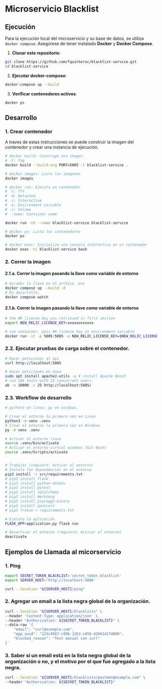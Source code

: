 # Microservicio Blacklist

## Ejecución

Para la ejecución local del microservicio y su base de datos, se utiliza `docker compose`. Asegúrese de tener instalado **Docker** y **Docker Compose**.

1. **Clonar este repositorio**:

```bash
git clone https://github.com/fquinteroc/blacklist-service.git
cd blacklist-service
```

2. **Ejecutar docker-compose**:

```bash
docker-compose up --build
```

3. **Verificar contenedores activos**:

```bash
docker ps
```

## Desarrollo

### 1. Crear contenedor

A traves de estas instrucciones se puede construir la imagen del contenedor y crear una instancia de ejecución.

```bash
# docker build: Construye una imagen
# -t: Tag
docker build --build-arg PORT=5005 -t blacklist-service .

# docker images: Lista las imagenes
docker images

# docker run: Ejecuta un contenedor
# -t: TTY
# -d: Detached
# -i: Interactive
# -e: Environment variable
# -v: Volume
# --name: Container name

docker run -td --name blacklist-service blacklist-service

# docker ps: Lista los contenedores
docker ps

# docker exec: Inicializa una consola interactiva en un contenedor
docker exec -ti blacklist-service bash
```

### 2. Correr la imagen

#### 2.1.a. Correr la imagen pasando la llave como variable de entorno

```bash
# Guradar la llave en el archivo .env
docker compose up --build -d
# En desarrollo:
docker compose watch
```

#### 2.1.b. Correr la imagen pasando la llave como variable de entorno

```bash
# the NR license key you retrieved in first section
export NEW_RELIC_LICENSE_KEY=xxxxxxxxxxxx

# run container, pass NR license key as environment variable
docker run -it -p 5005:5005 -e NEW_RELIC_LICENSE_KEY=$NEW_RELIC_LICENSE_KEY --rm --name blacklist-service blacklist-service
```

### 2.2. Ejecutar pruebas de carga sobre el contenedor.

```bash
# Hacer peticiones al api
curl http://localhost:5005

# Hacer peticiones en masa
sudo apt install apache2-utils -y # install Apache Bench
# run 10k tests with 25 concurrent users
ab -n 10000 -c 25 http://localhost:5005/
```

### 2.3. Workflow de desarrollo

```bash
# python3 en linux; py en windows.

# Crear el entorno la primera vez en Linux
python3 -m venv .venv
# Crear el entorno la primera vez en Windows
py -m venv .venv

# Activar el entorno linux
source .venv/bin/activate
# Activar el entorno virtual windows (Git Bash)
source .venv/Scripts/activate


# Trabajar (requiere: Activar el entorno)
# Instala las dependencias en el entorno
pip3 install -r src/requirements.txt
# pip3 install flask
# pip3 install python-dotenv
# pip3 install pytest
# pip3 install sqlalchemy
# pip3 install Werkzeug
# pip3 install psycopg2-binary
# pip3 install gunicorn
# pip3 freeze > requirements.txt

# Ejecuta la aplicación
FLASK_APP=application.py flask run

# Desactivar el entorno (requiere: Activar el entorno)
deactivate
```

## Ejemplos de Llamada al micorservicio

### 1. Ping

```bash
export SECRET_TOKEN_BLACKLIST='secret_token_blacklist'
export SERVER_HOST='http://localhost:5006'
```

```bash
curl --location "${SERVER_HOST}/ping"
```

### 2. Agregar un email a la lista negra global de la organización.

```bash
curl --location "${SERVER_HOST}/blacklists" \
--header 'Content-Type: application/json' \
--header "Authorization: ${SECRET_TOKEN_BLACKLIST}" \
--data-raw '{
    "email": "curl@example.com",
    "app_uuid": "123c4567-c89b-12b3-c456-426614174000",
    "blocked_reason": "Test manual con curl"
}'
```

### 3. Saber si un email está en la lista negra global de la organización o no, y el motivo por el que fue agregado a la lista negra.

```bash
curl --location "${SERVER_HOST}/blacklists/postman@example.com" \
--header "Authorization: ${SECRET_TOKEN_BLACKLIST}"
```
